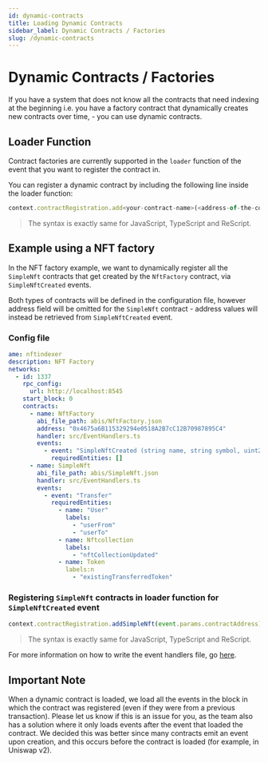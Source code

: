 ```yaml
---
id: dynamic-contracts
title: Loading Dynamic Contracts
sidebar_label: Dynamic Contracts / Factories
slug: /dynamic-contracts
---
```


# Dynamic Contracts / Factories

If you have a system that does not know all the contracts that need indexing at the beginning i.e. you have a factory contract that dynamically creates new contracts over time, - you can use dynamic contracts.

## Loader Function

Contract factories are currently supported in the `loader` function of the event that you want to register the contract in.

You can register a dynamic contract by including the following line inside the loader function:

```javascript
context.contractRegistration.add<your-contract-name>(<address-of-the-contract>)
```

> The syntax is exactly same for JavaScript, TypeScript and ReScript.

## Example using a NFT factory

In the NFT factory example, we want to dynamically register all the `SimpleNft` contracts that get created by the `NftFactory` contract, via `SimpleNftCreated` events.

Both types of contracts will be defined in the configuration file, however address field will be omitted for the `SimpleNft` contract - address values will instead be retrieved from `SimpleNftCreated` event.

### Config file

```yaml
ame: nftindexer
description: NFT Factory
networks:
  - id: 1337
    rpc_config:
      url: http://localhost:8545
    start_block: 0
    contracts:
      - name: NftFactory
        abi_file_path: abis/NftFactory.json
        address: "0x4675a6B115329294e0518A2B7cC12B70987895C4"
        handler: src/EventHandlers.ts
        events:
          - event: "SimpleNftCreated (string name, string symbol, uint256 maxSupply, address contractAddress)"
            requiredEntities: []
      - name: SimpleNft
        abi_file_path: abis/SimpleNft.json
        handler: src/EventHandlers.ts
        events:
          - event: "Transfer"
            requiredEntities:
              - name: "User"
                labels:
                  - "userFrom"
                  - "userTo"
              - name: Nftcollection
                labels:
                  - "nftCollectionUpdated"
              - name: Token
                labels:n
                  - "existingTransferredToken"
```

### Registering `SimpleNft` contracts in loader function for `SimpleNftCreated` event

```javascript
context.contractRegistration.addSimpleNft(event.params.contractAddress);
```

> The syntax is exactly same for JavaScript, TypeScript and ReScript.

For more information on how to write the event handlers file, go [here](./event-handlers.mdx).

## Important Note

When a dynamic contract is loaded, we load all the events in the block in which the contract was registered (even if they were from a previous transaction). Please let us know if this is an issue for you, as the team also has a solution where it only loads events after the event that loaded the contract. We decided this was better since many contracts emit an event upon creation, and this occurs before the contract is loaded (for example, in Uniswap v2).


